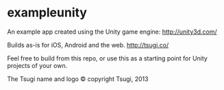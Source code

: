 exampleunity
============

An example app created using the Unity game engine: http://unity3d.com/

Builds as-is for iOS, Android and the web. http://tsugi.co/

Feel free to build from this repo, or use this as a starting point for Unity projects of your own.


The Tsugi name and logo &copy; copyright Tsugi, 2013


